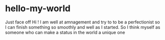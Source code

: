 # hello-my-world
Just face off
Hi !
I am well at amnagement and try to to be a perfectionist so I can finish something so smoothly and well as I started.
So I think myself as someone who can make a status in the world a unique one
